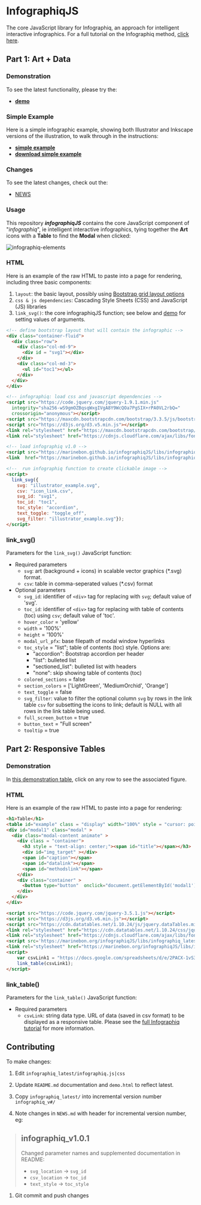 # InfographiqJS

The core JavaScript library for Infographiq, an approach for intelligent interactive infographics. For a full tutorial on the Infographiq method, [click here](https://marinebon.github.io/infographiq/).

## Part 1: Art + Data

### Demonstration

To see the latest functionality, please try the:

- [**demo**](./demo.html)

### Simple Example

Here is a simple infographic example, showing both Illustrator and Inkscape versions of the illustration, to walk through in the instructions:

- [**simple example**](infographiq_example/infographic.html)
- [**download simple example**](./infographiq_example.zip)

### Changes

To see the latest changes, check out the:

- [NEWS](./NEWS.html)

### Usage

This repository _**infographiqJS**_ contains the core JavaScript component of "_infographiq_", ie intelligent interactive infographics, tying together the **Art** icons with a **Table** to find the **Modal** when clicked:

<!--
infographiq-elements - Google Drawing
- Edit: https://docs.google.com/drawings/d/1i0gjyNsWqqTKJqDJ5SPbqHJLWer0OVcuvhySt2ZGgwk/edit
-->

<img src="https://docs.google.com/drawings/d/1i0gjyNsWqqTKJqDJ5SPbqHJLWer0OVcuvhySt2ZGgwk/export/svg" alt="infographiq-elements">


### HTML

Here is an example of the raw HTML to paste into a page for rendering, including three basic components:

1. `layout`: the basic layout, possibly using [Bootstrap grid layout options](https://getbootstrap.com/docs/3.3/css/#grid-options)
2. `css & js dependencies`: Cascading Style Sheets (CSS) and JavaScript (JS) libraries
3. `link_svg()`: the core infographiqJS function; see below and [demo](./demo.html) for setting values of arguments.

```html
<!-- define bootstrap layout that will contain the infographic -->
<div class="container-fluid">
  <div class="row">
    <div class="col-md-9">
      <div id = "svg1"></div>
    </div>
    <div class="col-md-3">
      <ul id="toc1"></ul>
    </div>
  </div>
</div>

<!-- infographiq: load css and javascript dependencies -->
<script src="https://code.jquery.com/jquery-1.9.1.min.js"
  integrity="sha256-wS9gmOZBqsqWxgIVgA8Y9WcQOa7PgSIX+rPA0VL2rbQ="
  crossorigin="anonymous"></script>
<script src="https://maxcdn.bootstrapcdn.com/bootstrap/3.3.5/js/bootstrap.min.js"></script>
<script src="https://d3js.org/d3.v5.min.js"></script>
<link rel="stylesheet" href="https://maxcdn.bootstrapcdn.com/bootstrap/3.3.5/css/bootstrap.min.css">
<link rel="stylesheet" href="https://cdnjs.cloudflare.com/ajax/libs/font-awesome/4.7.0/css/font-awesome.css" integrity="sha512-5A8nwdMOWrSz20fDsjczgUidUBR8liPYU+WymTZP1lmY9G6Oc7HlZv156XqnsgNUzTyMefFTcsFH/tnJE/+xBg==" crossorigin="anonymous" />

<!-- load infographiq v1.0 -->
<script src="https://marinebon.github.io/infographiqJS/libs/infographiq_latest/infographiq.js"></script>
<link  href="https://marinebon.github.io/infographiqJS/libs/infographiq_latest/infographiq.css" rel="stylesheet" />

<!--  run infographiq function to create clickable image -->
<script>
  link_svg({
    svg: "illustrator_example.svg", 
    csv: "icon_link.csv", 
    svg_id: "svg1", 
    toc_id: "toc1",
    toc_style: "accordion",
    text_toggle: "toggle_off",
    svg_filter: "illustrator_example.svg"});
</script>
```

### link_svg()

Parameters for the `link_svg()` JavaScript function:
- Required parameters
  - `svg`: art (background + icons) in scalable vector graphics (*.svg) format.
  - `csv`: table in comma-seperated values (*.csv) format
- Optional parameters
  - `svg_id`: identifier of `<div>` tag for replacing with `svg`; default value of 'svg'.
  - `toc_id`: identifier of `<div>` tag for replacing with table of contents (toc) using `csv`; default value of 'toc'.
  - `hover_color` = 'yellow'
  - `width` = '100%'
  - `height` = '100%'
  - `modal_url_pfx`: base filepath of modal window hyperlinks
  - `toc_style` = "list"; table of contents (toc) style. Options are: 
    - "accordion": Bootstrap accordion per header
    - "list": bulleted list
    - "sectioned_list": bulleted list with headers
    - "none": skip showing table of contents (toc)
  - `colored_sections` = false
  - `section_colors` = ['LightGreen', 'MediumOrchid', 'Orange']
  - `text_toggle` = false
  - `svg_filter`: value to filter the optional column `svg` by rows in the link table `csv` for subsetting the icons to link; default is NULL with all rows in the link table being used. 
  - `full_screen_button` = true
  - `button_text` = "Full screen"
  - `tooltip` = true

## Part 2: Responsive Tables

### Demonstration

In [this demonstration table](https://marinebon.org/infographiqJS/table_modalv1.html), click on any row to see the associated figure.

### HTML

Here is an example of the raw HTML to paste into a page for rendering:

``` html
<h1>Table</h1>
<table id="example" class = "display" width="100%" style = "cursor: pointer;"></table>
<div id="modal1" class="modal" >
  <div class="modal-content animate" >
    <div class = "container">
      <h3 style = "text-align: center;"><span id="title"></span></h3>
      <div id="img_target" ></div>
      <span id="caption"></span>
      <span id="datalink"></span>
      <span id="methodslink"></span>
    </div>
    <div class="container" >
      <button type="button"  onclick="document.getElementById('modal1').style.display='none'" class="closebtn">CLOSE</button>
    </div>
  </div>
</div>

<script src="https://code.jquery.com/jquery-3.5.1.js"></script>
<script src="https://d3js.org/d3.v6.min.js"></script>
<script src="https://cdn.datatables.net/1.10.24/js/jquery.dataTables.min.js"></script>
<link rel="stylesheet" href="https://cdn.datatables.net/1.10.24/css/jquery.dataTables.min.css">
<link rel="stylesheet" href="https://cdnjs.cloudflare.com/ajax/libs/font-awesome/5.11.0/css/all.min.css">
<script src='https://marinebon.org/infographiqJS/libs/infographiq_latest/infographiq.js'></script>
<link rel="stylesheet" href="https://marinebon.org/infographiqJS/libs/infographiq_latest/infographiq_table.css"> 
<script>
    var csvLink1 = "https://docs.google.com/spreadsheets/d/e/2PACX-1vS3WnWFSuZA3I6d16n9bJo33cd_3mL6_XVIf1CRbKzJM6NvLKs6B39-m6jfRfZyFr2lxGQ7dcN0MWxl/pub?gid=0&single=true&output=csv";
    link_table(csvLink1);
</script>
```
### link_table()

Parameters for the `link_table()` JavaScript function:
- Required parameters
  - `csvLink`: string data type. URL of data (saved in csv format) to be displayed as a responsive table. Please see the [full Infographiq tutorial](https://marinebon.org/infographiq/responsive-data-tables.html) for more information. 

## Contributing

To make changes:

1. Edit `infographiq_latest/infographiq.js|css`

1. Update `README.md` documentation and `demo.html` to reflect latest.

1. Copy `infographiq_latest/` into incremental version number `infographiq_v#/`

1. Note changes in `NEWS.md` with header for incremental version number, eg:
  >
  > ## infographiq_v1.0.1
  > 
  > Changed parameter names and supplemented documentation in README:
  > - `svg_location` -> `svg_id`
  > - `csv_location` -> `toc_id`
  > - `text_style`   -> `toc_style`

1. Git commit and push changes


